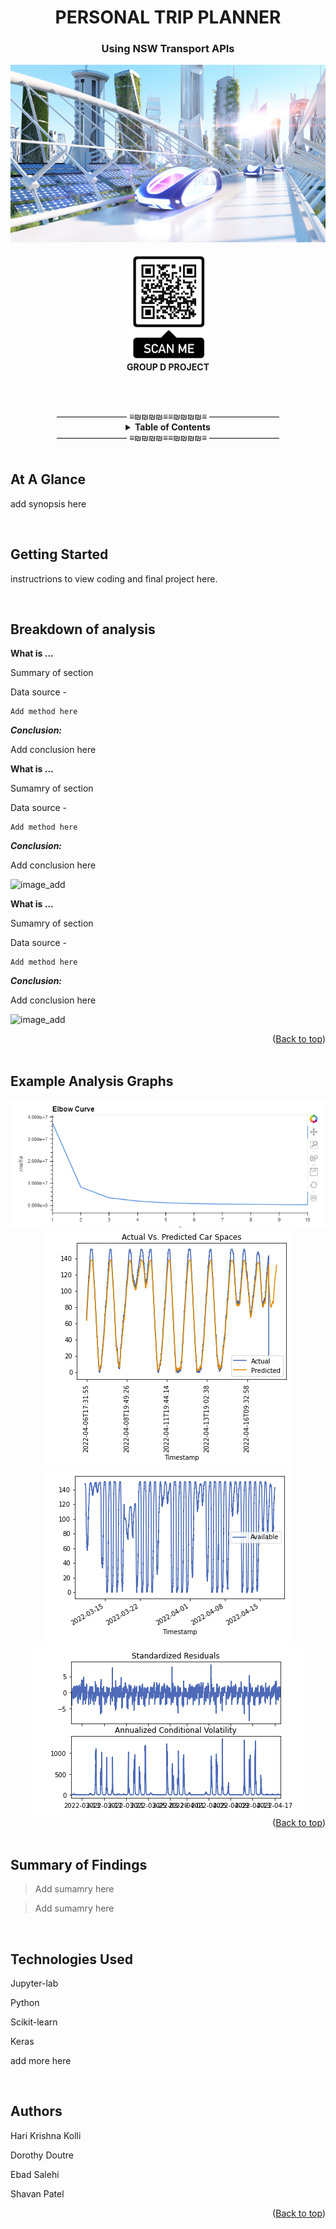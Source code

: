 <div id="top"></div>

<h1 align="center">PERSONAL TRIP PLANNER</h1>
<h3 align="center">Using NSW Transport APIs </h3>

<div align="center">  
    <section><img src="Images/logo2.jpg"/></section><br>
    <section><img src="Images/QR-code.png"/></section>
    <section> <b> GROUP D PROJECT </b> </section>
</div>



<br><br>
<div align="center">
———————— ≡₪₪₪₪≡≡₪₪₪₪≡ ————————

<!-- TABLE OF CONTENTS -->
<details align="center">
  <summary> <b>Table of Contents</b></summary>
  <ul>
        <li><a href="#Glance"> At A Glance</a> </li>   
        <li><a href="#GettingStarted">Getting Started</a></li>
        <li><a href="#Analysis"> Breakdown of Analysis</a></li>
        <li><a href="#Graphs">Analysis Graphs</a></li>  
        <li><a href="#Summary">Summary</a></li>    
        <li><a href="#Tech">Technologies Used</a></li>
        <li><a href="#Authors">Authors</a></li>
  </ul>
</details>
———————— ≡₪₪₪₪≡≡₪₪₪₪≡ ————————
</div><br>

<div id="Glance">

## At A Glance    

    
add synopsis here 

</div><br>


<div id="GettingStarted">
    
## Getting Started

    
instructrions to view coding and final project here.
      
</div><br>




<div id="Analysis">
    
## Breakdown of analysis

    
**What is ...**

Summary of section

Data source - 

```
Add method here
```
***Conclusion:***

Add conclusion here


**What is ...**

Sumamry of section

Data source -

```
Add method here
```
***Conclusion:***

Add conclusion here


![image_add]()


**What is ...**

Sumamry of section 

Data source - 
```
Add method here
```
***Conclusion:***

Add conclusion here

![image_add]()
    
<div align="right">(<a href="#top">Back to top</a>)</div>
</div><br>



<div id="Graphs">
    
## Example Analysis Graphs


<div align="center">  
    <section><img src="Images/elbow_1.png"/></section>
    <section><img src="Images/carspace_1.png"/></section>
    <section><img src="Images/carspace_2.png"/></section>
    <section><img src="Images/carspace_3.png"/></section>
</div>
    

<div align="right">(<a href="#top">Back to top</a>)</div>
    
</div><br>


<div id="Summary">

## Summary of Findings

    
> Add sumamry here

> Add sumamry here

    
</div><br>


<div id="Tech">
    
## Technologies Used
 
    
Jupyter-lab

Python
    
Scikit-learn
    
Keras

add more here

</div><br>

<div id="Authors">
    
## Authors
    
Hari Krishna Kolli

Dorothy Doutre

Ebad Salehi

Shavan Patel

<div align="right">(<a href="#top">Back to top</a>)</div>
    
</div><br>

